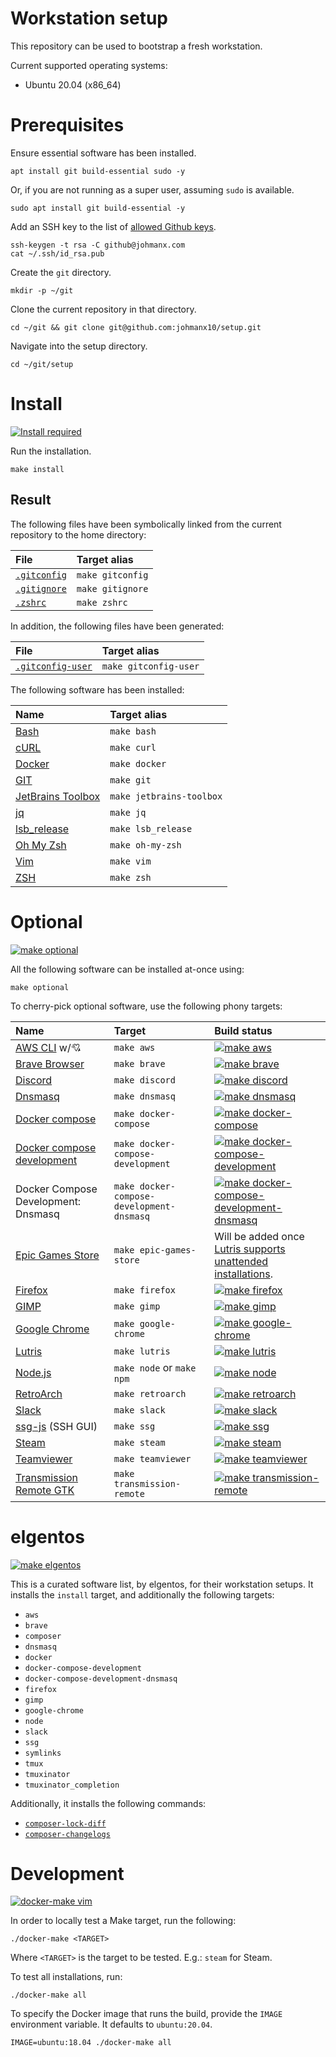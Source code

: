 # Workstation setup

This repository can be used to bootstrap a fresh workstation.

Current supported operating systems:

- Ubuntu 20.04 (x86_64)

# Prerequisites

Ensure essential software has been installed.

```
apt install git build-essential sudo -y
```

Or, if you are not running as a super user, assuming `sudo` is available.

```
sudo apt install git build-essential -y
```

Add an SSH key to the list of
[allowed Github keys](https://github.com/settings/keys).

```
ssh-keygen -t rsa -C github@johmanx.com
cat ~/.ssh/id_rsa.pub
```

Create the `git` directory.

```
mkdir -p ~/git
```

Clone the current repository in that directory.

```
cd ~/git && git clone git@github.com:johmanx10/setup.git
```

Navigate into the setup directory.

```
cd ~/git/setup
```

# Install

[![Install required](https://github.com/johmanx10/setup/workflows/make%20install/badge.svg)](https://github.com/johmanx10/setup/actions?query=workflow%3A%22make+install%22)

Run the installation.

```
make install
```

## Result

The following files have been symbolically linked from the current repository to
the home directory:

| File                                                                             | Target alias     |
|:---------------------------------------------------------------------------------|:-----------------|
| [`.gitconfig`](https://git-scm.com/book/en/v2/Customizing-Git-Git-Configuration) | `make gitconfig` |
| [`.gitignore`](https://git-scm.com/docs/gitignore)                               | `make gitignore` |
| [`.zshrc`](http://zsh.sourceforge.net/Doc/Release/Files.html#Files)              | `make zshrc`     |

In addition, the following files have been generated:

| File                                                                                  | Target alias          |
|:--------------------------------------------------------------------------------------|:----------------------|
| [`.gitconfig-user`](https://git-scm.com/book/en/v2/Customizing-Git-Git-Configuration) | `make gitconfig-user` |

The following software has been installed:

| Name                                                                                          | Target alias             |
|:----------------------------------------------------------------------------------------------|:-------------------------|
| [Bash](https://www.gnu.org/software/bash/)                                                    | `make bash`              |
| [cURL](https://curl.haxx.se/)                                                                 | `make curl`              |
| [Docker](https://www.docker.com/)                                                             | `make docker`            |
| [GIT](https://git-scm.com/)                                                                   | `make git`               |
| [JetBrains Toolbox](https://www.jetbrains.com/toolbox-app/)                                   | `make jetbrains-toolbox` |
| [jq](https://stedolan.github.io/jq/)                                                          | `make jq`                |
| [lsb_release](https://refspecs.linuxfoundation.org/LSB_3.0.0/LSB-PDA/LSB-PDA/lsbrelease.html) | `make lsb_release`       |
| [Oh My Zsh](https://ohmyz.sh/)                                                                | `make oh-my-zsh`         |
| [Vim](https://www.vim.org/)                                                                   | `make vim`               |
| [ZSH](https://www.zsh.org/)                                                                   | `make zsh`               |

# Optional

[![make optional](https://github.com/johmanx10/setup/workflows/make%20optional/badge.svg)](https://github.com/johmanx10/setup/actions?query=workflow%3A%22make+optional%22)

All the following software can be installed at-once using:

```
make optional
```

To cherry-pick optional software, use the following phony targets:

| Name                                                                                      | Target                                    | Build status |
|:------------------------------------------------------------------------------------------|:------------------------------------------|:-------------|
| [AWS CLI](https://gist.github.com/JeroenBoersma/87e29fd4aa06ec42216c80a6e3649fa5) w/💘    | `make aws`                                | [![make aws](https://github.com/johmanx10/setup/workflows/make%20aws/badge.svg)](https://github.com/johmanx10/setup/actions?query=workflow%3A%22make+aws%22) |
| [Brave Browser](https://brave.com/)                                                       | `make brave`                              | [![make brave](https://github.com/johmanx10/setup/workflows/make%20brave/badge.svg)](https://github.com/johmanx10/setup/actions?query=workflow%3A%22make+brave%22) |
| [Discord](https://discord.com/)                                                           | `make discord`                            | [![make discord](https://github.com/johmanx10/setup/workflows/make%20discord/badge.svg)](https://github.com/johmanx10/setup/actions?query=workflow%3A%22make+discord%22) |
| [Dnsmasq](http://www.thekelleys.org.uk/dnsmasq/doc.html)                                  | `make dnsmasq`                            | [![make dnsmasq](https://github.com/johmanx10/setup/workflows/make%20dnsmasq/badge.svg)](https://github.com/johmanx10/setup/actions?query=workflow%3A%22make+dnsmasq%22) |
| [Docker compose](https://docs.docker.com/compose/)                                        | `make docker-compose`                     | [![make docker-compose](https://github.com/johmanx10/setup/workflows/make%20docker-compose/badge.svg)](https://github.com/johmanx10/setup/actions?query=workflow%3A%22make+docker-compose%22) |
| [Docker compose development](https://github.com/JeroenBoersma/docker-compose-development) | `make docker-compose-development`         | [![make docker-compose-development](https://github.com/johmanx10/setup/workflows/make%20docker-compose-development/badge.svg)](https://github.com/johmanx10/setup/actions?query=workflow%3A%22make+docker-compose-development%22) |
| Docker Compose Development: Dnsmasq                                                       | `make docker-compose-development-dnsmasq` | [![make docker-compose-development-dnsmasq](https://github.com/johmanx10/setup/workflows/make%20docker-compose-development-dnsmasq/badge.svg)](https://github.com/johmanx10/setup/actions?query=workflow%3A%22make+docker-compose-development-dnsmasq%22) |
| [Epic Games Store](https://www.epicgames.com/store/en-US/)                                | `make epic-games-store`                   | Will be added once [Lutris supports unattended installations](https://github.com/lutris/lutris/pull/3029). |
| [Firefox](https://www.mozilla.org/en-US/firefox/)                                         | `make firefox`                            | [![make firefox](https://github.com/johmanx10/setup/workflows/make%20firefox/badge.svg)](https://github.com/johmanx10/setup/actions?query=workflow%3A%22make+firefox%22) |
| [GIMP](https://www.gimp.org/)                                                             | `make gimp`                               | [![make gimp](https://github.com/johmanx10/setup/workflows/make%20gimp/badge.svg)](https://github.com/johmanx10/setup/actions?query=workflow%3A%22make+gimp%22) |
| [Google Chrome](https://www.google.com/chrome/)                                           | `make google-chrome`                      | [![make google-chrome](https://github.com/johmanx10/setup/workflows/make%20google-chrome/badge.svg)](https://github.com/johmanx10/setup/actions?query=workflow%3A%22make+google-chrome%22) |
| [Lutris](https://lutris.net/)                                                             | `make lutris`                             | [![make lutris](https://github.com/johmanx10/setup/workflows/make%20lutris/badge.svg)](https://github.com/johmanx10/setup/actions?query=workflow%3A%22make+lutris%22) |
| [Node.js](https://nodejs.org/)                                                            | `make node` or `make npm`                 | [![make node](https://github.com/johmanx10/setup/workflows/make%20node/badge.svg)](https://github.com/johmanx10/setup/actions?query=workflow%3A%22make+node%22) |
| [RetroArch](https://www.retroarch.com/)                                                   | `make retroarch`                          | [![make retroarch](https://github.com/johmanx10/setup/workflows/make%20retroarch/badge.svg)](https://github.com/johmanx10/setup/actions?query=workflow%3A%22make+retroarch%22) |
| [Slack](https://slack.com/)                                                               | `make slack`                              | [![make slack](https://github.com/johmanx10/setup/workflows/make%20slack/badge.svg)](https://github.com/johmanx10/setup/actions?query=workflow%3A%22make+slack%22) |
| [ssg-js](https://github.com/elgentos/ssg-js) (SSH GUI)                                    | `make ssg`                                | [![make ssg](https://github.com/johmanx10/setup/workflows/make%20ssg/badge.svg)](https://github.com/johmanx10/setup/actions?query=workflow%3A%22make+ssg%22) |
| [Steam](https://store.steampowered.com/)                                                  | `make steam`                              | [![make steam](https://github.com/johmanx10/setup/workflows/make%20steam/badge.svg)](https://github.com/johmanx10/setup/actions?query=workflow%3A%22make+steam%22) |
| [Teamviewer](https://www.teamviewer.com/)                                                 | `make teamviewer`                         | [![make teamviewer](https://github.com/johmanx10/setup/workflows/make%20teamviewer/badge.svg)](https://github.com/johmanx10/setup/actions?query=workflow%3A%22make+teamviewer%22) |
| [Transmission Remote GTK](https://linux.die.net/man/1/transmission-remote)                | `make transmission-remote`                | [![make transmission-remote](https://github.com/johmanx10/setup/workflows/make%20transmission-remote/badge.svg)](https://github.com/johmanx10/setup/actions?query=workflow%3A%22make+transmission-remote%22) |

# elgentos

[![make elgentos](https://github.com/johmanx10/setup/workflows/make%20elgentos/badge.svg)](https://github.com/johmanx10/setup/actions?query=workflow%3A%22make+elgentos%22)

This is a curated software list, by elgentos, for their workstation setups.
It installs the `install` target, and additionally the following targets:

- `aws`
- `brave`
- `composer`
- `dnsmasq`
- `docker`
- `docker-compose-development`
- `docker-compose-development-dnsmasq`
- `firefox`
- `gimp`
- `google-chrome`
- `node`
- `slack`
- `ssg`
- `symlinks`
- `tmux`
- `tmuxinator`
- `tmuxinator_completion`

Additionally, it installs the following commands:

- [`composer-lock-diff`](https://packagist.org/packages/davidrjonas/composer-lock-diff)
- [`composer-changelogs`](https://packagist.org/packages/pyrech/composer-changelogs)

# Development

[![docker-make vim](https://github.com/johmanx10/setup/workflows/docker-make%20vim/badge.svg)](https://github.com/johmanx10/setup/actions?query=workflow%3A%22docker-make+vim%22)

In order to locally test a Make target, run the following:

```
./docker-make <TARGET>
```

Where `<TARGET>` is the target to be tested. E.g.: `steam` for Steam.

To test all installations, run:

```
./docker-make all
```

To specify the Docker image that runs the build, provide the `IMAGE` environment
variable. It defaults to `ubuntu:20.04`.

```
IMAGE=ubuntu:18.04 ./docker-make all
```
